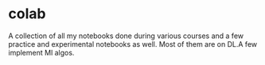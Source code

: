 # colab

A collection of all my notebooks done during various courses and a few practice and experimental notebooks as well.
Most of them are on DL.A few implement Ml algos.
